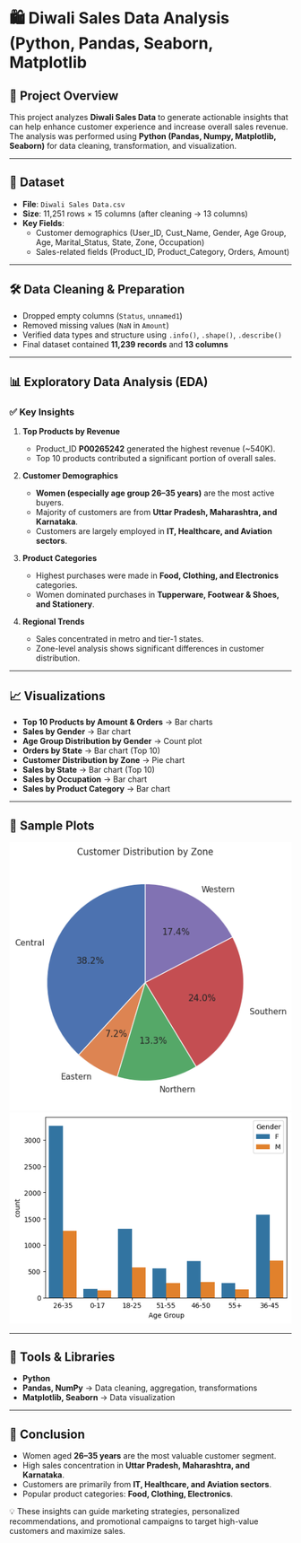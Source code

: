 # 🛍️ Diwali Sales Data Analysis (Python, Pandas, Seaborn, Matplotlib

## 🔎 Project Overview  
This project analyzes **Diwali Sales Data** to generate actionable insights that can help enhance customer experience and increase overall sales revenue.  
The analysis was performed using **Python (Pandas, Numpy, Matplotlib, Seaborn)** for data cleaning, transformation, and visualization.  

---

## 📂 Dataset  
- **File**: `Diwali Sales Data.csv`  
- **Size**: 11,251 rows × 15 columns (after cleaning → 13 columns)  
- **Key Fields**:  
  - Customer demographics (User_ID, Cust_Name, Gender, Age Group, Age, Marital_Status, State, Zone, Occupation)  
  - Sales-related fields (Product_ID, Product_Category, Orders, Amount)  

---

## 🛠 Data Cleaning & Preparation  
- Dropped empty columns (`Status`, `unnamed1`)  
- Removed missing values (`NaN` in `Amount`)  
- Verified data types and structure using `.info()`, `.shape()`, `.describe()`  
- Final dataset contained **11,239 records** and **13 columns**  

---

## 📊 Exploratory Data Analysis (EDA)

### ✅ Key Insights
1. **Top Products by Revenue**  
   - Product_ID **P00265242** generated the highest revenue (~540K).  
   - Top 10 products contributed a significant portion of overall sales.  

2. **Customer Demographics**  
   - **Women (especially age group 26–35 years)** are the most active buyers.  
   - Majority of customers are from **Uttar Pradesh, Maharashtra, and Karnataka**.  
   - Customers are largely employed in **IT, Healthcare, and Aviation sectors**.  

3. **Product Categories**  
   - Highest purchases were made in **Food, Clothing, and Electronics** categories.  
   - Women dominated purchases in **Tupperware, Footwear & Shoes, and Stationery**.  

4. **Regional Trends**  
   - Sales concentrated in metro and tier-1 states.  
   - Zone-level analysis shows significant differences in customer distribution.  

---

## 📈 Visualizations  
- **Top 10 Products by Amount & Orders** → Bar charts  
- **Sales by Gender** → Bar chart  
- **Age Group Distribution by Gender** → Count plot  
- **Orders by State** → Bar chart (Top 10)  
- **Customer Distribution by Zone** → Pie chart  
- **Sales by State** → Bar chart (Top 10)  
- **Sales by Occupation** → Bar chart  
- **Sales by Product Category** → Bar chart  

---

## 📸 Sample Plots  
![pic](Pie.png)
![pic](Bar_Graph.png)


---

## 🚀 Tools & Libraries  
- **Python**  
- **Pandas, NumPy** → Data cleaning, aggregation, transformations  
- **Matplotlib, Seaborn** → Data visualization  

---

## 📝 Conclusion  
- Women aged **26–35 years** are the most valuable customer segment.  
- High sales concentration in **Uttar Pradesh, Maharashtra, and Karnataka**.  
- Customers are primarily from **IT, Healthcare, and Aviation sectors**.  
- Popular product categories: **Food, Clothing, Electronics**.  

💡 These insights can guide marketing strategies, personalized recommendations, and promotional campaigns to target high-value customers and maximize sales.  

